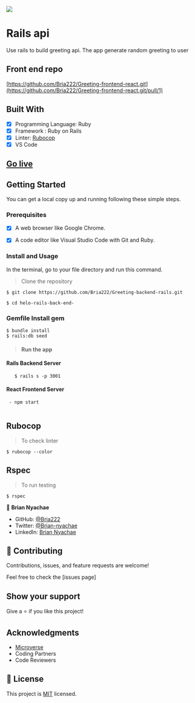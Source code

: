 
![](https://img.shields.io/badge/Microverse-blueviolet)

# Rails api

Use rails  to build greeting api. The app generate random greeting to user

## Front end repo 
[https://github.com/Bria222/Greeting-frontend-react.git](https://github.com/Bria222/Greeting-frontend-react.git/pull/1)

## Built With

- [x] Programming Language: Ruby
- [x] Framework : Ruby on Rails
- [x] Linter: [Rubocop](https://rubocop.org/)
- [x] VS Code

## [Go live](#)

## Getting Started

You can get a local copy up and running following these simple steps.

### Prerequisites

- [x] A web browser like Google Chrome.
- [x] A code editor like Visual Studio Code with Git and Ruby.


### Install and Usage

In the terminal, go to your file directory and run this command.

> Clone the repository
```
$ git clone https://github.com/Bria222/Greeting-backend-rails.git
```
```
$ cd helo-rails-back-end-
```

### Gemfile Install gem
 
```
$ bundle install
$ rails:db seed
```

> #### Run the app 

#### Rails Backend Server
```
   $ rails s -p 3001
```
#### React Frontend Server
```
 - npm start
 
```

## Rubocop
> To check linter

```
$ rubocop --color
```

## Rspec
> To run testing 
```
$ rspec 
```


👤 **Brian Nyachae**

- GitHub: [@Bria222](https://github.com/Bria222)
- Twitter: [@Brian-nyachae](https://twitter.com/phayte_p)
- LinkedIn: [Brian Nyachae](https://linkedin.com/in/brian-nyachae)

## 🤝 Contributing

Contributions, issues, and feature requests are welcome!

Feel free to check the [issues page]

## Show your support

Give a ⭐️ if you like this project!

## Acknowledgments

- [Microverse](https://www.microverse.org/)
- Coding Partners
- Code Reviewers

## 📝 License

This project is [MIT](./MIT.md) licensed.
